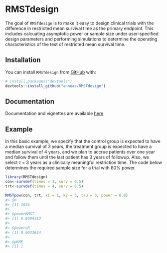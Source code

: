 
<!-- README.md is generated from README.Rmd. Please edit that file -->
RMSTdesign
==========

<!-- badges: start -->
<!-- badges: end -->
The goal of `RMSTdesign` is to make it easy to design clinical trials with the difference in restricted mean survival time as the primary endpoint. This includes calcuating asymptotic power or sample size under user-specified design parameters and performing simulations to determine the operating characteristics of the test of restricted mean survival time.

Installation
------------

You can install `RMSTdesign` from [GitHub](https://github.com/) with:

``` r
# install.packages("devtools")
devtools::install_github("anneae/RMSTdesign")
```

Documentation
-------------

Documentation and vignettes are available [here](https://anneae.github.io/RMSTdesign/).

Example
-------

In this basic example, we specify that the control group is expected to have a median survival of 3 years, the treatment group is expected to have a median survival of 4 years, and we plan to accrue patients over one year and follow them until the last patient has 3 years of followup. Also, we select *τ* = 3 years as a clinically meaningful restriction time. The code below determines the required sample size for a trial with 80% power.

``` r
library(RMSTdesign)
con<-survdef(times = 3, surv = 0.5) 
trt<-survdef(times = 4, surv = 0.5)

RMSTpow(con, trt, k1 = 1, k2 = 3, tau = 3, power = 0.8)
#> $n
#> [1] 1024
#> 
#> $powerRMST
#> [1] 0.8004313
#> 
#> $powerLR
#> [1] 0.9033624
#> 
#> $pKME
#> [1] 1
```
